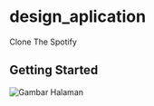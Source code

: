 # design_aplication

Clone The Spotify

## Getting Started

![Gambar Halaman](./Screenshot%202024-11-25%20111719.png)